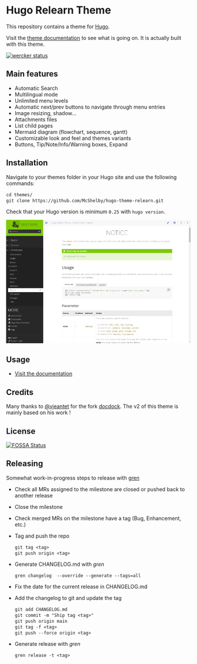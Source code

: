 # Hugo Relearn Theme

This repository contains a theme for [Hugo](https://gohugo.io/).

Visit the [theme documentation](https://relearn.netlify.app/) to see what is going on. It is actually built with this theme.

[![wercker status](https://app.wercker.com/status/062e9604da64b79944d87434cb63fa53/s/main "wercker status")](https://app.wercker.com/project/byKey/062e9604da64b79944d87434cb63fa53)

## Main features

- Automatic Search
- Multilingual mode
- Unlimited menu levels
- Automatic next/prev buttons to navigate through menu entries
- Image resizing, shadow…
- Attachments files
- List child pages
- Mermaid diagram (flowchart, sequence, gantt)
- Customizable look and feel and themes variants
- Buttons, Tip/Note/Info/Warning boxes, Expand

## Installation

Navigate to your themes folder in your Hugo site and use the following commands:

```shell
cd themes/
git clone https://github.com/McShelby/hugo-theme-relearn.git
```

Check that your Hugo version is minimum `0.25` with `hugo version`.

![Overview](https://github.com/McShelby/hugo-theme-relearn/raw/main/images/tn.png)

## Usage

- [Visit the documentation](https://relearn.netlify.app/)

## Credits

Many thanks to [@vjeantet](https://github.com/vjeantet/) for the fork [docdock](https://github.com/vjeantet/hugo-theme-docdock). The v2 of this theme is mainly based on his work !

## License

[![FOSSA Status](https://app.fossa.io/api/projects/git%2Bgithub.com%2FMcShelby%2Fhugo-theme-relearn.svg?type=large)](https://app.fossa.io/projects/git%2Bgithub.com%2FMcShelby%2Fhugo-theme-relearn?ref=badge_large)

## Releasing

Somewhat work-in-progress steps to release with [gren](https://github.com/github-tools/github-release-notes)

- Check all MRs assigned to the milestone are closed or pushed back to another release
- Close the milestone
- Check merged MRs on the milestone have a tag (Bug, Enhancement, etc.)
- Tag and push the repo

  ```shell
  git tag <tag>
  git push origin <tag>
  ```

- Generate CHANGELOG.md with _gren_

  ```shell
  gren changelog  --override --generate --tags=all
  ```

- Fix the date for the current release in CHANGELOG.md
- Add the changelog to git and update the tag

  ```shell
  git add CHANGELOG.md
  git commit -m "Ship tag <tag>"
  git push origin main
  git tag -f <tag>
  git push --force origin <tag>
  ```

- Generate release with _gren_

  ```shell
  gren release -t <tag>
  ```

